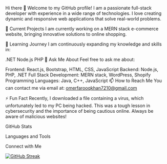 Hi there 👋
Welcome to my GitHub profile! I am a passionate full-stack developer with experience in a wide range of technologies. I love creating dynamic and responsive web applications that solve real-world problems.

🔭 Current Projects
I am currently working on a MERN stack e-commerce website, bringing innovative solutions to online shopping.

🌱 Learning Journey
I am continuously expanding my knowledge and skills in:

.NET
Node.js
PHP
💬 Ask Me About
Feel free to ask me about:

Frontend: React.js, Bootstrap, HTML, CSS, JavaScript
Backend: Node.js, PHP, .NET
Full Stack Development: MERN stack, WordPress, Shopify
Programming Languages: Java, C++, JavaScript
📫 How to Reach Me
You can contact me via email at: omerfarooqkhan7210@gmail.com

⚡ Fun Fact
Recently, I downloaded a file containing a virus, which unfortunately led to my PC being hacked. This was a tough lesson in cybersecurity and the importance of being cautious online. Always be aware of malicious websites!

GitHub Stats

Languages and Tools












Connect with Me


[![GitHub Streak](https://streak-stats.demolab.com?user=omerkhan7210&theme=vue&hide_border=true)](https://git.io/streak-stats)

